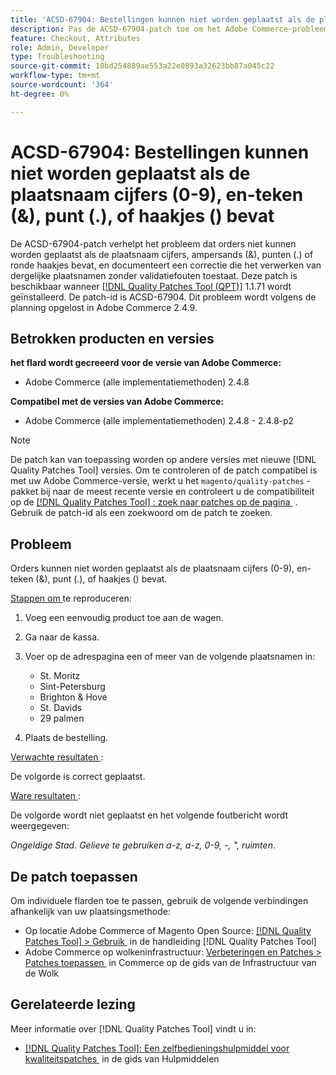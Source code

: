 ```yaml
---
title: 'ACSD-67904: Bestellingen kunnen niet worden geplaatst als de plaatsnaam cijfers (0-9), en-teken (&), punt (.), of haakjes () bevat'
description: Pas de ACSD-67904-patch toe om het Adobe Commerce-probleem op te lossen waarbij het uitchecken mislukt wanneer stadsnamen cijfers (0-9), en-teken (&), punt (.) of ronde haakjes () bevatten.
feature: Checkout, Attributes
role: Admin, Developer
type: Troubleshooting
source-git-commit: 10bd254889ae553a22e0893a32623bb87a045c22
workflow-type: tm+mt
source-wordcount: '364'
ht-degree: 0%

---
```



# ACSD-67904: Bestellingen kunnen niet worden geplaatst als de plaatsnaam cijfers (0-9), en-teken (&amp;), punt (.), of haakjes () bevat

De ACSD-67904-patch verhelpt het probleem dat orders niet kunnen worden geplaatst als de plaatsnaam cijfers, ampersands (&amp;), punten (.) of ronde haakjes bevat, en documenteert een correctie die het verwerken van dergelijke plaatsnamen zonder validatiefouten toestaat. Deze patch is beschikbaar wanneer [[!DNL Quality Patches Tool (QPT)]](/help/tools/quality-patches-tool/quality-patches-tool-to-self-serve-quality-patches.md) 1.1.71 wordt geïnstalleerd. De patch-id is ACSD-67904. Dit probleem wordt volgens de planning opgelost in Adobe Commerce 2.4.9.

## Betrokken producten en versies

**het flard wordt gecreeerd voor de versie van Adobe Commerce:**

* Adobe Commerce (alle implementatiemethoden) 2.4.8

**Compatibel met de versies van Adobe Commerce:**

* Adobe Commerce (alle implementatiemethoden) 2.4.8 - 2.4.8-p2

>[!NOTE]
>
>De patch kan van toepassing worden op andere versies met nieuwe [!DNL Quality Patches Tool] versies. Om te controleren of de patch compatibel is met uw Adobe Commerce-versie, werkt u het `magento/quality-patches` -pakket bij naar de meest recente versie en controleert u de compatibiliteit op de [[!DNL Quality Patches Tool] : zoek naar patches op de pagina &#x200B;](https://experienceleague.adobe.com/tools/commerce-quality-patches/index.html?lang=nl-NL) . Gebruik de patch-id als een zoekwoord om de patch te zoeken.

## Probleem

Orders kunnen niet worden geplaatst als de plaatsnaam cijfers (0-9), en-teken (&amp;), punt (.), of haakjes () bevat.

<u> Stappen om </u> te reproduceren:

1. Voeg een eenvoudig product toe aan de wagen.
1. Ga naar de kassa.
1. Voer op de adrespagina een of meer van de volgende plaatsnamen in:

   * St. Moritz
   * Sint-Petersburg
   * Brighton &amp; Hove
   * St. Davids
   * 29 palmen

1. Plaats de bestelling.


<u> Verwachte resultaten </u>:

De volgorde is correct geplaatst.

<u> Ware resultaten </u>:

De volgorde wordt niet geplaatst en het volgende foutbericht wordt weergegeven:

*Ongeldige Stad. Gelieve te gebruiken a-z, a-z, 0-9, -, &quot;, ruimten*.


## De patch toepassen

Om individuele flarden toe te passen, gebruik de volgende verbindingen afhankelijk van uw plaatsingsmethode:

* Op locatie Adobe Commerce of Magento Open Source: [[!DNL Quality Patches Tool] > Gebruik &#x200B;](/help/tools/quality-patches-tool/usage.md) in de handleiding [!DNL Quality Patches Tool]
* Adobe Commerce op wolkeninfrastructuur: [&#x200B; Verbeteringen en Patches > Patches toepassen &#x200B;](https://experienceleague.adobe.com/docs/commerce-cloud-service/user-guide/develop/upgrade/apply-patches.html?lang=nl-NL) in Commerce op de gids van de Infrastructuur van de Wolk

## Gerelateerde lezing

Meer informatie over [!DNL Quality Patches Tool] vindt u in:

* [[!DNL Quality Patches Tool]: Een zelfbedieningshulpmiddel voor kwaliteitspatches &#x200B;](/help/tools/quality-patches-tool/quality-patches-tool-to-self-serve-quality-patches.md) in de gids van Hulpmiddelen
